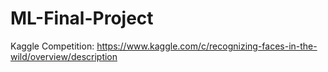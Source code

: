 # ML-Final-Project
Kaggle Competition: https://www.kaggle.com/c/recognizing-faces-in-the-wild/overview/description
